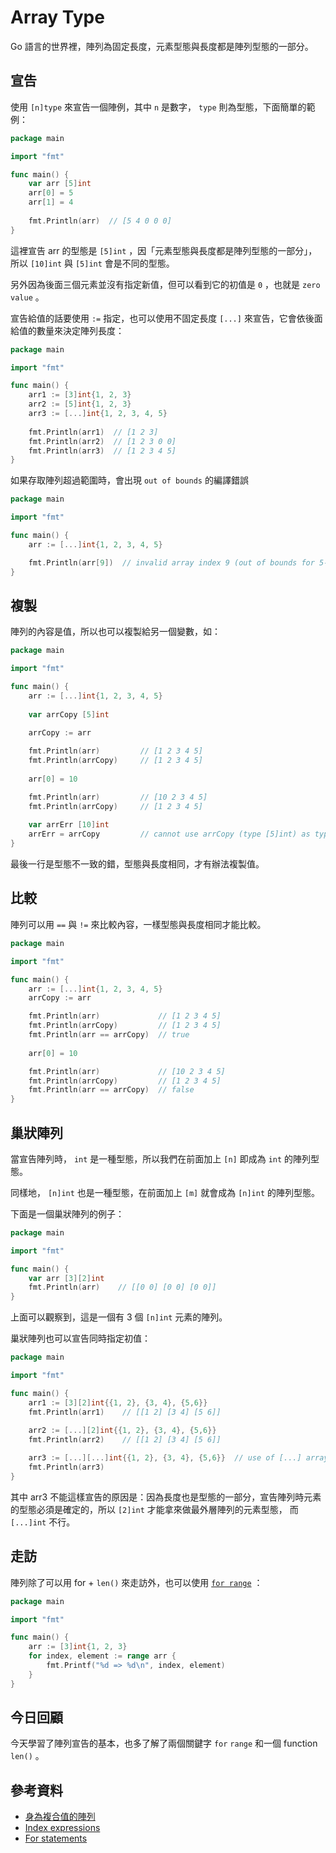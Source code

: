 # Array Type

Go 語言的世界裡，陣列為固定長度，元素型態與長度都是陣列型態的一部分。

## 宣告

使用 `[n]type` 來宣告一個陣例，其中 `n` 是數字， `type` 則為型態，下面簡單的範例：

```go
package main

import "fmt"

func main() {
	var arr [5]int
	arr[0] = 5
	arr[1] = 4
	
	fmt.Println(arr)  // [5 4 0 0 0]
}
```

這裡宣告 arr 的型態是 `[5]int` ，因「元素型態與長度都是陣列型態的一部分」，所以 `[10]int` 與 `[5]int` 會是不同的型態。

另外因為後面三個元素並沒有指定新值，但可以看到它的初值是 `0` ，也就是 `zero value` 。

宣告給值的話要使用 `:=` 指定，也可以使用不固定長度 `[...]` 來宣告，它會依後面給值的數量來決定陣列長度：

```go
package main

import "fmt"

func main() {
	arr1 := [3]int{1, 2, 3}
	arr2 := [5]int{1, 2, 3}
	arr3 := [...]int{1, 2, 3, 4, 5}
	
	fmt.Println(arr1)  // [1 2 3]
	fmt.Println(arr2)  // [1 2 3 0 0]
	fmt.Println(arr3)  // [1 2 3 4 5]
}
```

如果存取陣列超過範圍時，會出現 `out of bounds` 的編譯錯誤

```go
package main

import "fmt"

func main() {
	arr := [...]int{1, 2, 3, 4, 5}

	fmt.Println(arr[9])  // invalid array index 9 (out of bounds for 5-element array)
}
```

## 複製

陣列的內容是值，所以也可以複製給另一個變數，如：

```go
package main

import "fmt"

func main() {
	arr := [...]int{1, 2, 3, 4, 5}
	
	var arrCopy [5]int
	
	arrCopy := arr

 	fmt.Println(arr)         // [1 2 3 4 5]
	fmt.Println(arrCopy)     // [1 2 3 4 5]
	
	arr[0] = 10

	fmt.Println(arr)         // [10 2 3 4 5]
	fmt.Println(arrCopy)     // [1 2 3 4 5]
	
	var arrErr [10]int
	arrErr = arrCopy         // cannot use arrCopy (type [5]int) as type [10]int in assignment
}
```

最後一行是型態不一致的錯，型態與長度相同，才有辦法複製值。

## 比較

陣列可以用 `==` 與 `!=` 來比較內容，一樣型態與長度相同才能比較。

```go
package main

import "fmt"

func main() {
	arr := [...]int{1, 2, 3, 4, 5}
	arrCopy := arr

 	fmt.Println(arr)             // [1 2 3 4 5]
	fmt.Println(arrCopy)         // [1 2 3 4 5]
	fmt.Println(arr == arrCopy)  // true
	
	arr[0] = 10

	fmt.Println(arr)             // [10 2 3 4 5]
	fmt.Println(arrCopy)         // [1 2 3 4 5]
	fmt.Println(arr == arrCopy)  // false
}
```

## 巢狀陣列

當宣告陣列時， `int` 是一種型態，所以我們在前面加上 `[n]` 即成為 `int` 的陣列型態。 

同樣地， `[n]int` 也是一種型態，在前面加上 `[m]` 就會成為 `[n]int` 的陣列型態。

下面是一個巢狀陣列的例子：

```go
package main

import "fmt"

func main() {
	var arr [3][2]int
	fmt.Println(arr)    // [[0 0] [0 0] [0 0]]
}
```
 
上面可以觀察到，這是一個有 3 個 `[n]int` 元素的陣列。

巢狀陣列也可以宣告同時指定初值：

```go
package main

import "fmt"

func main() {
	arr1 := [3][2]int{{1, 2}, {3, 4}, {5,6}}
	fmt.Println(arr1)    // [[1 2] [3 4] [5 6]]
	
	arr2 := [...][2]int{{1, 2}, {3, 4}, {5,6}}
	fmt.Println(arr2)    // [[1 2] [3 4] [5 6]]

	arr3 := [...][...]int{{1, 2}, {3, 4}, {5,6}}  // use of [...] array outside of array literal
	fmt.Println(arr3)
}
```

其中 arr3 不能這樣宣告的原因是：因為長度也是型態的一部分，宣告陣列時元素的型態必須是確定的，所以 `[2]int` 才能拿來做最外層陣列的元素型態， 而 `[...]int` 不行。

## 走訪

陣列除了可以用 for + `len()` 來走訪外，也可以使用 [`for range`][For statements] ：

```go
package main

import "fmt"

func main() {
	arr := [3]int{1, 2, 3}
	for index, element := range arr {
		fmt.Printf("%d => %d\n", index, element)
	}
}
```

## 今日回顧

今天學習了陣列宣告的基本，也多了解了兩個關鍵字 `for` `range` 和一個 function `len()` 。

## 參考資料

* [身為複合值的陣列](https://openhome.cc/Gossip/Go/Array.html)
* [Index expressions](https://golang.org/ref/spec#Index_expressions)
* [For statements][]

[For statements]: https://golang.org/ref/spec#For_statements
